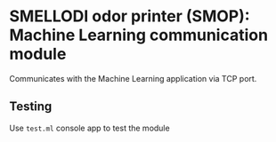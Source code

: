 # SMELLODI odor printer (SMOP): Machine Learning communication module

Communicates with the Machine Learning application via TCP port.

## Testing

Use `test.ml` console app to test the module
